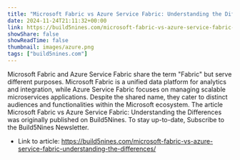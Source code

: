 ```yaml
---
title: "Microsoft Fabric vs Azure Service Fabric: Understanding the Differences"
date: 2024-11-24T21:11:32+00:00
link: https://build5nines.com/microsoft-fabric-vs-azure-service-fabric-understanding-the-differences/
showShare: false
showReadTime: false
thumbnail: images/azure.png
tags: ["build5nines.com"]
---
```

Microsoft Fabric and Azure Service Fabric share the term "Fabric" but serve different purposes. Microsoft Fabric is a unified data platform for analytics and integration, while Azure Service Fabric focuses on managing scalable microservices applications. Despite the shared name, they cater to distinct audiences and functionalities within the Microsoft ecosystem.
The article Microsoft Fabric vs Azure Service Fabric: Understanding the Differences was originally published on Build5Nines. To stay up-to-date, Subscribe to the Build5Nines Newsletter.

- Link to article: https://build5nines.com/microsoft-fabric-vs-azure-service-fabric-understanding-the-differences/